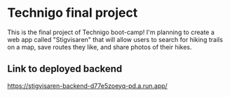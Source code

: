 # Technigo final project

This is the final project of Technigo boot-camp!
I'm planning to create a web app called "Stigvisaren" that will allow users to search for hiking trails on a map, save routes they like, and share photos of their hikes.


## Link to deployed backend

https://stigvisaren-backend-d77e5zoeyq-pd.a.run.app/
